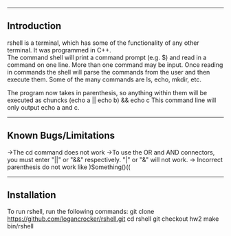 -----------------------
Introduction
-----------------------
rshell is a terminal, which has some of the functionality of any other terminal. It was programmed in C++.  
The command shell will print a command prompt (e.g. $) and read in a command on one line. More than one command 
may be input.  Once reading in commands the shell will parse the commands from the user and then execute them. 
Some of the many commands are ls, echo, mkdir, etc.

The program now takes in parenthesis, so anything within them will be executed as chuncks 
	(echo a ||  echo b) && echo c
	This command line will only output echo a and c.

-----------------------
Known Bugs/Limitations
-----------------------
->The cd command does not work
->To use the OR and AND connectors, you must enter "||" or "&&" respectively. "|" or "&" will not work.
-> Incorrect parenthesis do not work like )Something()((


-----------------------
Installation
-----------------------
To run rshell, run the following commands:
git clone https://github.com/logancrocker/rshell.git
cd rshell
git checkout hw2
make
bin/rshell
